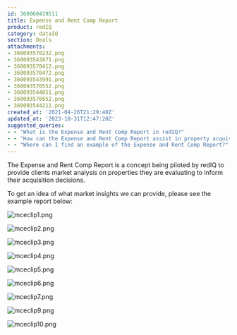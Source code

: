 ```yaml
---
id: 360060419511
title: Expense and Rent Comp Report
product: redIQ
category: dataIQ
section: Deals
attachments:
- 360093570232.png
- 360093543871.png
- 360093570412.png
- 360093570472.png
- 360093543991.png
- 360093570552.png
- 360093544051.png
- 360093570852.png
- 360093544211.png
created_at: '2021-04-26T21:29:40Z'
updated_at: '2023-10-31T12:47:20Z'
suggested_queries:
- - "What is the Expense and Rent Comp Report in redIQ?"
- - "How can the Expense and Rent Comp Report assist in property acquisition decisions?"
- - "Where can I find an example of the Expense and Rent Comp Report?"
---
```

The Expense and Rent Comp Report is a concept being piloted by redIQ to provide clients market analysis on properties they are evaluating to inform their acquisition decisions.

To get an idea of what market insights we can provide, please see the example report below:

![mceclip1.png](https://rediq.zendesk.com/hc/article_attachments/360093570232/mceclip1.png)

![mceclip2.png](https://rediq.zendesk.com/hc/article_attachments/360093543871/mceclip2.png)

![mceclip3.png](https://rediq.zendesk.com/hc/article_attachments/360093570412/mceclip3.png)

![mceclip4.png](https://rediq.zendesk.com/hc/article_attachments/360093570472/mceclip4.png)

![mceclip5.png](https://rediq.zendesk.com/hc/article_attachments/360093543991/mceclip5.png)

![mceclip6.png](https://rediq.zendesk.com/hc/article_attachments/360093570552/mceclip6.png)

![mceclip7.png](https://rediq.zendesk.com/hc/article_attachments/360093544051/mceclip7.png)

![mceclip9.png](https://rediq.zendesk.com/hc/article_attachments/360093570852/mceclip9.png)

![mceclip10.png](https://rediq.zendesk.com/hc/article_attachments/360093544211/mceclip10.png)